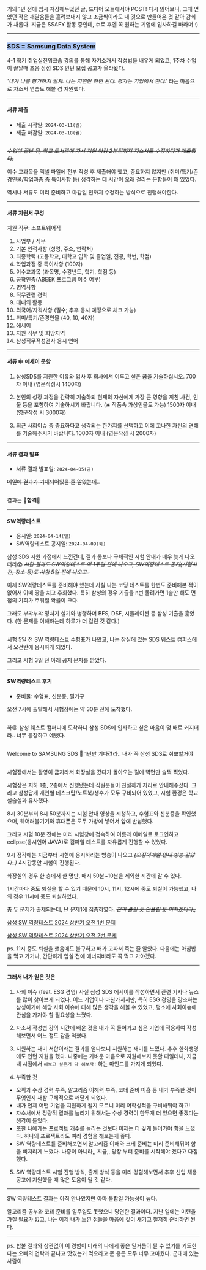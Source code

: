 <p>거의 1년 전에 임시 저장해두었던 글, 드디어 오늘에서야 POST!
다시 읽어보니, 그때 얻었던 작은 깨달음들을 흘려보내지 않고 조금씩이라도 내 것으로 만들어온 것 같아 감회가 새롭다.
지금은 SSAFY 활동 중인데, 수료 후엔 꼭 원하는 기업에 입사하길 바라며 :)</p>
<hr />
<h3 id="span-stylebackground-color-rgba170-196-243-1sds--samsung-data-systemspan"><span style="background-color: rgba(170, 196, 243, 1);">SDS = Samsung Data System</span></h3>
<p>4-1 학기 취업실전워크숍 강의를 통해 자기소개서 작성법을 배우게 되었고, 1주차 수업이 끝날때 즈음 삼성 SDS 인턴 모집 공고가 올라왔다.</p>
<p><em>'내가 나를 평가하지 말자. 나는 지원만 하면 된다. 평가는 기업에서 한다.'</em> 라는 마음으로 자소서 연습도 해볼 겸 지원했다.</p>
<hr />
<h4 id="서류-제출">서류 제출</h4>
<ul>
<li>제출 시작일: <code>2024-03-11(월)</code></li>
<li>제출 마감일: <code>2024-03-18(월)</code> </li>
</ul>
<p><img alt="" src="https://velog.velcdn.com/images/heerang/post/1233421b-819e-4e5b-a238-cb6736f3d077/image.PNG" /></p>
<p><em><del>수업이 끝난 뒤, 학교 도서관에 가서 지원 마감 2분전까지 자소서를 수정하다가 제출했다.</del></em></p>
<p>이수 교과목을 엑셀 파일에 전부 작성 후 제출해야 했고, 중요하지 않지만 (취미/특기/존경인물/학업과중 중 특이사항 등) 생각하는 데 시간이 오래 걸리는 문항들이 꽤 있었다. </p>
<p>역시나 서류도 미리 준비하고 마감일 전까지 수정하는 방식으로 진행해야한다.</p>
<hr />
<h4 id="서류-지원서-구성">서류 지원서 구성</h4>
<p>지원 직무: 소프트웨어직</p>
<ol>
<li>사업부 / 직무</li>
<li>기본 인적사항 (성명, 주소, 연락처)</li>
<li>최종학력 (고등학교, 대학교 입학 및 졸업일, 전공, 학번, 학점)</li>
<li>학업과정 중 특이사항 (100자)</li>
<li>이수교과목 (과목명, 수강년도, 학기, 학점 등)</li>
<li>공학인증(ABEEK 프로그램 이수 여부)</li>
<li>병역사항</li>
<li>직무관련 경력</li>
<li>대내외 활동</li>
<li>외국어/자격사항 (필수; 추후 응시 예정으로 체크 가능)</li>
<li>취미/특기/존경인물 (40, 10, 40자)</li>
<li>에세이</li>
<li>지원 직무 및 희망지역</li>
<li>삼성직무적성검사 응시 언어</li>
</ol>
<hr />
<h4 id="서류-中-에세이-문항">서류 中 에세이 문항</h4>
<ol>
<li><p>삼성SDS를 지원한 이유와 입사 후 회사에서 이루고 싶은 꿈을 기술하십시오. 700자 이내 (영문작성시 1400자)</p>
</li>
<li><p>본인의 성장 과정을 간략히 기술하되 현재의 자신에게 가장 큰 영향을 끼친 사건, 인물 등을 포함하여 기술하시기 바랍니다. (⋇ 작품속 가상인물도 가능) 1500자 이내 (영문작성 시 3000자)</p>
</li>
<li><p>최근 사회이슈 중 중요하다고 생각되는 한가지를 선택하고 이에 고나한 자신의 견해를 기술해주시기 바랍니다. 1000자 이내 (영문작성 시 2000자)</p>
</li>
</ol>
<hr />
<h4 id="서류-결과-발표">서류 결과 발표</h4>
<ul>
<li>서류 결과 발표일: <code>2024-04-05(금)</code>
<img alt="" src="https://velog.velcdn.com/images/heerang/post/f948c6e5-90a4-4d2f-aa7a-e2c3aa34fdda/image.png" /></li>
</ul>
<p><del>메일에 결과가 기재되어있을 줄 알았는데..</del>
<img alt="" src="https://velog.velcdn.com/images/heerang/post/d098f06d-a3d4-4fc6-b6e9-70a1ea8fe139/image.png" /></p>
<p><img alt="" src="https://velog.velcdn.com/images/heerang/post/ead5d976-d687-4700-b34e-5e56df1f14b3/image.png" /></p>
<p>결과는 <strong>💙합격💙</strong></p>
<hr />
<h4 id="sw역량테스트">SW역량테스트</h4>
<ul>
<li>응시일: <code>2024-04-14(일)</code></li>
<li>SW역량테스트 공지일: <code>2024-04-09(화)</code></li>
</ul>
<p>삼성 SDS 지원 과정에서 느낀건데, 결과 통보나 구체적인 시험 안내가 매우 늦게 나오더라😱 <em><del>서합 결과도 SW역량테스트 약 1주일 전에 나오고, SW역량테스트 공지(시험시간, 장소 등)도 시험 5일 전에 나오고..</del></em></p>
<p>이제 SW역량테스트를 준비해야 했는데 사실 나는 코딩 테스트를 한번도 준비해본 적이 없어서 이때 땅을 치고 후회했다. 특히 삼성의 경우 기출을 n번 돌려가면 1솔만 해도 면접의 기회가 주워질 확률이 크다.</p>
<p>그래도 부랴부랴 정처기 실기와 병행하며 BFS, DSF, 시뮬레이션 등 삼성 기출을 훑었다. (한 문제를 이해하는데 하루가 더 걸린 것 같다.)</p>
<p><img alt="" src="https://velog.velcdn.com/images/heerang/post/0cea33a7-ae2d-4df3-b015-a0048dea28a0/image.PNG" /></p>
<p>시험 5일 전 SW 역량테스트 수험표가 나왔고, 나는 잠실에 있는 SDS 웨스트 캠퍼스에서 오전반에 응시하게 되었다.</p>
<p>그리고 시험 3일 전 아래 공지 문자를 받았다.
<img alt="" src="https://velog.velcdn.com/images/heerang/post/ba2c8dec-5763-44b5-822e-b3d748c7eb5b/image.png" /></p>
<hr />
<h4 id="sw역량테스트-후기">SW역량테스트 후기</h4>
<ul>
<li>준비물: 수험표, 신분증, 필기구</li>
</ul>
<p>오전 7시에 출발해서 시험장에는 약 30분 전에 도착했다.</p>
<p><img alt="" src="https://velog.velcdn.com/images/heerang/post/87cb581b-b195-4fe4-8877-e6dd3766b8b6/image.jpg" /></p>
<p>하😣 삼성 웨스트 컴퍼니에 도착하니 삼성 SDS에 입사하고 싶은 마음이 몇 배로 커지더라.. 너무 웅장하고 예뻤다.</p>
<p><img alt="" src="https://velog.velcdn.com/images/heerang/post/24951e13-294e-44e0-9f26-516b5ea73a8f/image.png" /></p>
<p>Welcome to SAMSUNG SDS 🙌
1년만 기다려라.. 내가 꼭 삼성 SDS로 취뽀할거야</p>
<p><img alt="" src="https://velog.velcdn.com/images/heerang/post/98f90ed8-bb69-4eec-9534-3738e0eb7bac/image.png" /></p>
<p>시험장에서는 촬영이 금지라서 화장실을 갔다가 돌아오는 길에 벽면만 슬쩍 찍었다.</p>
<p>시험장은 지하 1층, 2층에서 진행됐는데 직원분들이 친절하게 자리로 안내해주셨다. 그리고 삼성답게 개인별 데스크탑/노트북/생수가 모두 구비되어 있었고, 시험 환경은 학교 실습실과 유사했다. </p>
<p>8시 30분부터 8시 50분까지는 시험 안내 영상을 시청하고, 수험표와 신분증을 확인했으며, 웨어러블기기와 휴대폰은 모두 가방에 넣어서 앞에 반납했다. </p>
<p>그리고 시험 10분 전에는 미리 시험창에 접속하여 이름과 이메일로 로그인하고 eclipse(응시언어 JAVA)로 컴파일 테스트를 자유롭게 진행할 수 있었다. </p>
<p>9시 정각에는 지금부터 시험에 응시하라는 방송이 나오고 <del><em>(오징어게임 안내 방송 같았다..)</em></del> 4시간동안 시험이 진행된다.</p>
<p>화장실의 경우 한 층에서 한 명만, 매시 50분~10분을 제외한 시간에 갈 수 있다. </p>
<p>1시간마다 중도 퇴실을 할 수 있기 때문에 10시, 11시, 12시에 중도 퇴실이 가능했고, 나의 경우 11시에 중도 퇴실하였다.</p>
<p>총 두 문제가 출제되는데, 난 문제1에 집중하였다. <del><em>진짜 풀릴 듯 안풀릴 듯 미치겠더라,,</em></del></p>
<p><a href="https://www.codetree.ai/training-field/frequent-problems/problems/ancient-ruin-exploration/description?page=1&amp;pageSize=20">삼성 SW 역량테스트 2024 상반기 오전 1번 문제</a></p>
<p><a href="https://www.codetree.ai/training-field/frequent-problems/problems/codetree-tour/description?page=1&amp;pageSize=20">삼성 SW 역량테스트 2024 상반기 오전 2번 문제</a></p>
<p>ps. 11시 중도 퇴실을 했음에도 불구하고 배가 고파서 죽는 줄 알았다. 다음에는 아침밥을 먹고 가거나, 간단하게 입실 전에 에너지바라도 꼭 먹고 가야겠다.</p>
<hr />
<h4 id="그래서-내가-얻은-것은">그래서 내가 얻은 것은</h4>
<ol>
<li><p>사회 이슈 (feat. ESG 경영)
사실 삼성 SDS 에세이를 작성하면서 관련 기사나 뉴스를 많이 찾아보게 되었다. 어느 기업이나 마찬가지지만, 특히 ESG 경영을 강조하는 삼성이기에 해당 사회 이슈에 대해 많은 생각을 해볼 수 있었고, 평소에 사회이슈에 관심을 가져야 할 필요성을 느꼈다.</p>
</li>
<li><p>자소서 작성법
강의 시간에 배운 것을 내가 꼭 들어가고 싶은 기업에 적용하여 작성해보면서 어느 정도 감을 익혔다.</p>
</li>
<li><p>지원하는 재미
서합이라는 결과를 얻다보니 지원하는 재미를 느꼈다. 추후 한화생명에도 인턴 지원을 했다. 나중에는 가벼운 마음으로 지원해보지 못할 때일테니, 지금 내 시점에서 <code>해보고 싶은거 다 해보자!</code> 하는 마인드를 가지게 되었다.</p>
</li>
<li><p>부족한 것</p>
</li>
</ol>
<ul>
<li>오픽과 수상 경력 부족, 알고리즘 이해력 부족, 코테 준비 미흡 등 내가 부족한 것이 무엇인지 새삼 구체적으로 깨닫게 되었다. </li>
<li>내가 언제 어떤 기업을 지원하게 될지 모르니 미리 어학성적을 구비해둬야 하고! </li>
<li>자소서에서 정량적 결과를 늘리기 위해서는 수상 경력이 한두개 더 있으면 좋겠다는 생각이 들었다. </li>
<li>또한 나에게는 프로젝트 개수를 늘리는 것보다 이제는 더 깊게 들어가야 함을 느꼈다. 하나의 프로젝트라도 여러 경험을 해보는게 좋다.</li>
<li>SW 역량테스트를 준비해보면서 알고리즘 이해와 코테 준비는 미리 준비해둬야 함을 뼈져리게 느꼈다. 나중이 아니라,, 지금,, 당장 부터 준비를 시작해야 겠다고 다짐했다.</li>
</ul>
<ol start="5">
<li>SW 역량테스트
시험 진행 방식, 출제 방식 등을 미리 경험해보면서 추후 신입 채용 공고에 지원했을 때 많은 도움이 될 것 같다.</li>
</ol>
<hr />
<p>SW 역량테스트 결과는 아직 안나왔지만 아마 불합일 가능성이 높다.</p>
<p>알고리즘 공부와 코테 준비를 일주일도 못했으니 당연한 결과이다. 지난 일에는 미련을 가질 필요가 없고, 나는 이제 내가 느낀 점들을 마음에 깊이 새기고 철저히 준비하면 된다. </p>
<hr />
<p>ps. 합불 결과와 상관없이 이 경험이 미래의 나에게 좋은 밑거름이 될 수 있기를 기도한다는 오빠의 연락과 끝나고 맛있는거 먹으라고 준 용돈 모두 너무 고마웠다. 군대에 있는 사람이</p>
<p><img alt="" src="https://velog.velcdn.com/images/heerang/post/b4f326a5-ef57-4ce1-b954-318627c84b36/image.png" /></p>